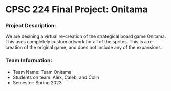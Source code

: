 # CPSC 224 Final Project: Onitama

### Project Description:
We are desining a virtual re-creation of the strategical board game Onitama. This uses completely custom artwork for all of the sprites. This is a re-creation of the original game, and does not include any of the expansions.

### Team Information:

- Team Name: Team Onitama
- Students on team: Alex, Caleb, and Colin
- Semester: Spring 2023


